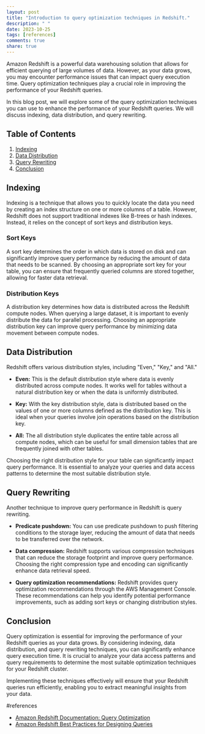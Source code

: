 ```yaml
---
layout: post
title: "Introduction to query optimization techniques in Redshift."
description: " "
date: 2023-10-25
tags: [references]
comments: true
share: true
---
```


Amazon Redshift is a powerful data warehousing solution that allows for efficient querying of large volumes of data. However, as your data grows, you may encounter performance issues that can impact query execution time. Query optimization techniques play a crucial role in improving the performance of your Redshift queries.

In this blog post, we will explore some of the query optimization techniques you can use to enhance the performance of your Redshift queries. We will discuss indexing, data distribution, and query rewriting.

## Table of Contents
1. [Indexing](#indexing)
2. [Data Distribution](#data-distribution)
3. [Query Rewriting](#query-rewriting)
4. [Conclusion](#conclusion)

## Indexing<a name="indexing"></a>
Indexing is a technique that allows you to quickly locate the data you need by creating an index structure on one or more columns of a table. However, Redshift does not support traditional indexes like B-trees or hash indexes. Instead, it relies on the concept of sort keys and distribution keys.

### Sort Keys
A sort key determines the order in which data is stored on disk and can significantly improve query performance by reducing the amount of data that needs to be scanned. By choosing an appropriate sort key for your table, you can ensure that frequently queried columns are stored together, allowing for faster data retrieval.

### Distribution Keys
A distribution key determines how data is distributed across the Redshift compute nodes. When querying a large dataset, it is important to evenly distribute the data for parallel processing. Choosing an appropriate distribution key can improve query performance by minimizing data movement between compute nodes.

## Data Distribution<a name="data-distribution"></a>
Redshift offers various distribution styles, including "Even," "Key," and "All." 

- **Even:** This is the default distribution style where data is evenly distributed across compute nodes. It works well for tables without a natural distribution key or when the data is uniformly distributed.

- **Key:** With the key distribution style, data is distributed based on the values of one or more columns defined as the distribution key. This is ideal when your queries involve join operations based on the distribution key.

- **All:** The all distribution style duplicates the entire table across all compute nodes, which can be useful for small dimension tables that are frequently joined with other tables.

Choosing the right distribution style for your table can significantly impact query performance. It is essential to analyze your queries and data access patterns to determine the most suitable distribution style.

## Query Rewriting<a name="query-rewriting"></a>
Another technique to improve query performance in Redshift is query rewriting. 

- **Predicate pushdown:** You can use predicate pushdown to push filtering conditions to the storage layer, reducing the amount of data that needs to be transferred over the network.

- **Data compression:** Redshift supports various compression techniques that can reduce the storage footprint and improve query performance. Choosing the right compression type and encoding can significantly enhance data retrieval speed.

- **Query optimization recommendations:** Redshift provides query optimization recommendations through the AWS Management Console. These recommendations can help you identify potential performance improvements, such as adding sort keys or changing distribution styles.

## Conclusion<a name="conclusion"></a>
Query optimization is essential for improving the performance of your Redshift queries as your data grows. By considering indexing, data distribution, and query rewriting techniques, you can significantly enhance query execution time. It is crucial to analyze your data access patterns and query requirements to determine the most suitable optimization techniques for your Redshift cluster.

Implementing these techniques effectively will ensure that your Redshift queries run efficiently, enabling you to extract meaningful insights from your data.

#references 
- [Amazon Redshift Documentation: Query Optimization](https://docs.aws.amazon.com/redshift/latest/dg/c_best-practices-query.html)
- [Amazon Redshift Best Practices for Designing Queries](https://aws.amazon.com/blogs/big-data/amazon-redshift-best-practices-for-designing-queries-to-get-great-performance/)